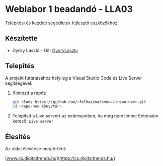 
# Weblabor 1 beadandó - LLA03

Telepítési és kezdeti segédletek fejlesztő eszközökhöz.

##


## Készítette

- Győry László - Git: [GyoryLaszlo](https://www.github.com/GyoryLaszlo)




## Telepítés

A projekt futtatásához helyileg a Visual Studio Code és Live Server segítségével:

1. Klónozd a repót:
   ```bash
   git clone https://github.com/<felhasznalonev>/<repo-nev>.git
   cd <repo-nev könyvtár>
   ```

2. Telepítsd a Live servert az extensionben, ha még nem lenne:
Extension kereső:  ```Live server```



## Élesítés

Az oldal élesítése megtörtént:


  [www.cs.digitaltrends.hu](https://cs.digitaltrends.hu/)

